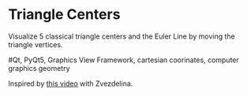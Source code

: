 # Triangle Centers

Visualize 5 classical triangle centers and the Euler Line by moving the triangle vertices.

#Qt, PyQt5, Graphics View Framework, cartesian coorinates, computer graphics geometry

Inspired by [this video](https://www.youtube.com/watch?v=wVH4MS6v23U) with Zvezdelina.
